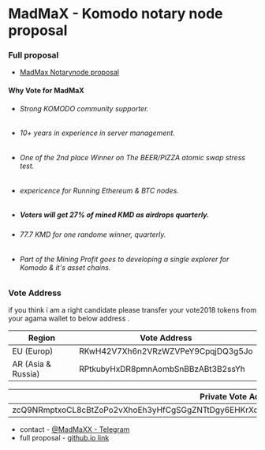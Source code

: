 # MadMaX - Komodo notary node proposal

### Full proposal
+  [MadMax Notarynode proposal](https://codegyte.github.io/)



#### Why Vote for MadMaX
- ###### Strong KOMODO community supporter.
- ###### 10+ years in experience in server management.
- ###### One of the 2nd place Winner on The BEER/PIZZA atomic swap stress test.
- ###### expericence for Running Ethereum & BTC nodes.
- ##### Voters will get 27% of mined KMD as airdrops quarterly.
- ###### 77.7 KMD for one randome winner, quarterly.
- ###### Part of the Mining Profit goes to developing a single explorer for Komodo & it's asset chains.

### Vote Address

if you think i am a right candidate please transfer your vote2018 tokens from your agama wallet to below address .

| Region | Vote Address |
| ------ | ------ |
| EU (Europ) | RKwH42V7Xh6n2VRzWZVPeY9CpqjDQ3g5Jo |
| AR (Asia & Russia) | RPtkubyHxDR8pmnAombSnBBzABt3B2ssYh |


| Private Vote Address |
| ------ |
| zcQ9NRmptxoCL8cBtZoPo2vXhoEh3yHfCgSGgZNTtDgy6EHKrXd512iDrutvMULQhhU61tRKXtJCd1BQzH5yJVF8LvpsLKA |

+ contact - [@MadMaXX - Telegram](https://web.telegram.org/#/im?p=@MadMaXX)
+ full proposal - [github.io link](https://codegyte.github.io/)
